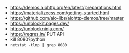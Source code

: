 * https://demos.aiohttp.org/en/latest/preparations.html
* https://materializecss.com/getting-started.html
* https://github.com/aio-libs/aiohttp-demos/tree/master
* https://unblockit.pages.dev/
* https://unblockninja.com/
* https://reqres.in/ PUT API
* kill 8080?python
* `netstat -tlnp | grep 8080`